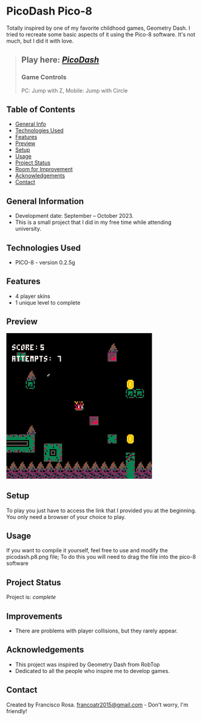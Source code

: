 # PicoDash Pico-8
Totally inspired by one of my favorite childhood games, Geometry Dash. I tried to recreate some basic aspects of it using the Pico-8 software. It's not much, but I did it with love.

> ## Play here: [_PicoDash_](https://frankoatr.github.io/PicoDash-Pico-8/)
> ### Game Controls
> PC: Jump with Z, Mobile: Jump with Circle

## Table of Contents
* [General Info](#general-information)
* [Technologies Used](#technologies-used)
* [Features](#features)
* [Preview](#preview)
* [Setup](#setup)
* [Usage](#usage)
* [Project Status](#project-status)
* [Room for Improvement](#room-for-improvement)
* [Acknowledgements](#acknowledgements)
* [Contact](#contact)


## General Information
- Development date: September – October 2023.
- This is a small project that I did in my free time while attending university.


## Technologies Used
- PICO-8 - version 0.2.5g


## Features
- 4 player skins
- 1 unique level to complete


## Preview
![Preview](./img/preview.gif)


## Setup
To play you just have to access the link that I provided you at the beginning.
You only need a browser of your choice to play.


## Usage
If you want to compile it yourself, feel free to use and modify the picodash.p8.png file; To do this you will need to drag the file into the pico-8 software


## Project Status
Project is: _complete_


## Improvements
- There are problems with player collisions, but they rarely appear.


## Acknowledgements
- This project was inspired by Geometry Dash from RobTop
- Dedicated to all the people who inspire me to develop games.

## Contact
Created by Francisco Rosa.
<a href="mailto:francoatr2015@gmail.com">francoatr2015@gmail.com</a> - Don't worry, I'm friendly!

